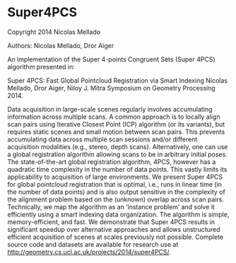 Super4PCS
=========

Copyright 2014 Nicolas Mellado

Authors: Nicolas Mellado, Dror Aiger

An implementation of the Super 4-points Congruent Sets (Super 4PCS) 
algorithm presented in:

Super 4PCS: Fast Global Pointcloud Registration via Smart Indexing
Nicolas Mellado, Dror Aiger, Niloy J. Mitra
Symposium on Geometry Processing 2014.

Data acquisition in large-scale scenes regularly involves accumulating 
information across multiple scans. A common approach is to locally align scan 
pairs using Iterative Closest Point (ICP) algorithm (or its variants), but 
requires static scenes and small motion between scan pairs. This prevents 
accumulating data across multiple scan sessions and/or different acquisition
modalities (e.g., stereo, depth scans). Alternatively, one can use a global
registration algorithm allowing scans to be in arbitrary initial poses. The 
state-of-the-art global registration algorithm, 4PCS, however has a quadratic
time complexity in the number of data points. This vastly limits its 
applicability to acquisition of large environments. We present Super 4PCS for
global pointcloud registration that is optimal, i.e., runs in linear time (in 
the number of data points) and is also output sensitive in the complexity of 
the alignment problem based on the (unknown) overlap across scan pairs. 
Technically, we map the algorithm as an ‘instance problem’ and solve it 
efficiently using a smart indexing data organization. The algorithm is 
simple, memory-efficient, and fast. We demonstrate that Super 4PCS results in
significant speedup over alternative approaches and allows unstructured 
efficient acquisition of scenes at scales previously not possible. Complete 
source code and datasets are available for research use at 
http://geometry.cs.ucl.ac.uk/projects/2014/super4PCS/.
